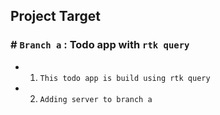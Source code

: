 ## Project Target

### # `Branch a` : Todo app with `rtk query`

- 1.  `This todo app is build using rtk query`
- 2.  `Adding server to branch a`

